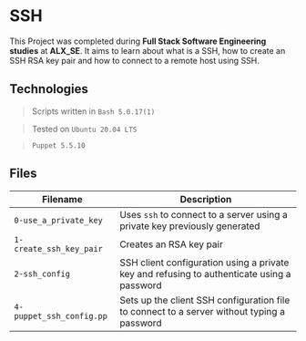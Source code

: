 # SSH
This Project was completed during **Full Stack Software Engineering studies** at **ALX_SE**. It aims to learn about what is a SSH, how to create an SSH RSA key pair and how to connect to a remote host using SSH.

## Technologies
> Scripts written in `Bash 5.0.17(1)`

> Tested on `Ubuntu 20.04 LTS`

> `Puppet 5.5.10`

## Files

| Filename | Description |
| -------- | ----------- |
| `0-use_a_private_key` | Uses `ssh` to connect to a server using a private key previously generated |
| `1-create_ssh_key_pair` | Creates an RSA key pair |
| `2-ssh_config` | SSH client configuration using a private key and refusing to authenticate using a password |
| `4-puppet_ssh_config.pp` | Sets up the client SSH configuration file to connect to a server without typing a password |
